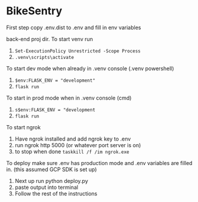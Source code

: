 # BikeSentry

First step copy .env.dist to .env and fill in env variables

back-end proj dir. To start venv run 
1. `Set-ExecutionPolicy Unrestricted -Scope Process`
2. `.venv\scripts\activate`

To start dev mode when already in .venv console (.venv powershell)
1. `$env:FLASK_ENV = "development"`
2. `flask run`

To start in prod mode when in .venv console (cmd)
1. `s$env:FLASK_ENV = "development`
2. `flask run`

To start ngrok
1. Have ngrok installed and add ngrok key to .env
2. run ngrok http 5000 (or whatever port server is on)
3. to stop when done `taskkill /f /im ngrok.exe`

To deploy make sure .env has production mode and .env variables are filled in.
(this assumed GCP SDK is set up)
1. Next up run python deploy.py 
2. paste output into terminal
3. Follow the rest of the instructions 